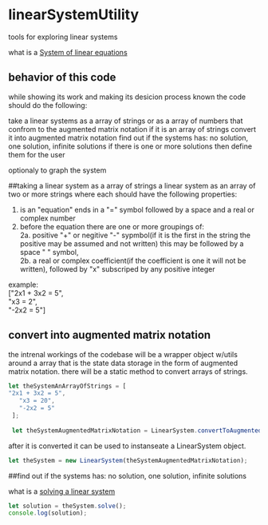 # linearSystemUtility
tools for exploring linear systems

what is a [System of linear equations](https://en.wikipedia.org/wiki/System_of_linear_equations "System_of_linear_equations")

## behavior of this code

while showing its work and making its desicion process known the code should do the following:

take a linear systems as a array of strings or as a array of numbers that confrom to the augmented matrix notation
if it is an array of strings convert it into augmented matrix notation
find out if the systems has: no solution, one solution, infinite solutions
if there is one or more solutions then define them for the user

optionaly to graph the system

##taking a linear system as a array of strings
a linear system as an array of two or more strings where each should have the following properties:  
1. is an "equation" ends in a "=" symbol followed by a space and a real or complex number  
2. before the equation there are one or more groupings of:  
2a.  positive "+" or negitive "-" sypmbol(if it is the first in the string the positive may be assumed and not written) this may be followed by a space " " symbol,  
2b. a real or complex coefficient(if the coefficient is one it will not be written), followed by "x" subscriped by any positive integer  

example:  
["2x1 + 3x2 = 5",   
 "x3 = 2",  
 "-2x2 = 5"]

## convert into augmented matrix notation

the intrenal workings of the codebase will be a wrapper object w/utils around a array that is the state data storage in the form of augmented matrix notation. there will be a static method to convert arrays of strings.

```javascript
let theSystemAnArrayOfStrings = [
"2x1 + 3x2 = 5",   
   "x3 = 20",  
   "-2x2 = 5"
 ];
 
 let theSystemAugmentedMatrixNotation = LinearSystem.convertToAugmentedMartrixNotation(theSystemAnArrayOfStrings);
```



after it is converted it can be used to instanseate a LinearSystem object.

```javascript
let theSystem = new LinearSystem(theSystemAugmentedMatrixNotation);
```

##find out if the systems has: no solution, one solution, infinite solutions

what is a [solving a linear system](https://en.wikipedia.org/wiki/Augmented_matrix#Solution_of_a_linear_system "solving_a_System_of_linear_equations")

```javascript
let solution = theSystem.solve();
console.log(solution);
```
